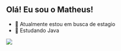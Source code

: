 ## Olá! Eu sou o Matheus!

- 🔭 Atualmente estou em busca de estagio
- 🌱 Estudando Java

<picture>
  <source
    srcset="https://github-readme-stats.vercel.app/api?username=MTheusBrandao&show_icons=true&theme=dracula"
    media="(prefers-color-scheme: light)"
  />
  <source
    srcset="https://github-readme-stats.vercel.app/api?username=MTheusBrandao&show_icons=true"
    media="(prefers-color-scheme: light), (prefers-color-scheme: no-preference)"
  />
  <img src="https://github-readme-stats.vercel.app/api?username=MTheusBrandao&show_icons=true" />
</picture>
